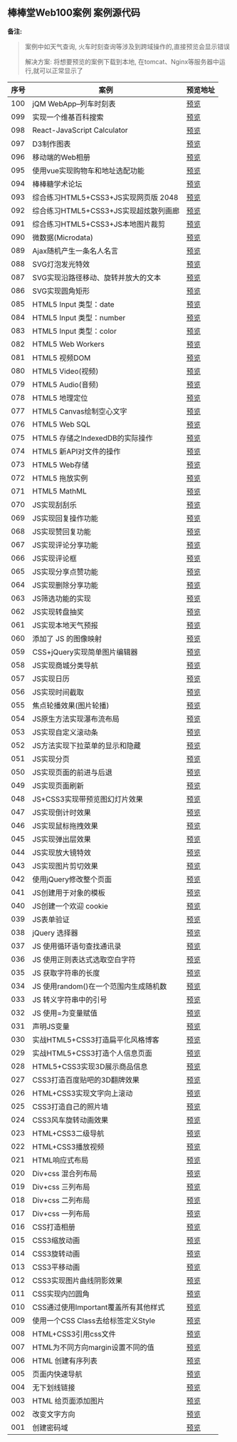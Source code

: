 ## 棒棒堂Web100案例 案例源代码
**备注:** 
>案例中如天气查询, 火车时刻查询等涉及到跨域操作的,直接预览会显示错误
>
>解决方案: 将想要预览的案例下载到本地, 在tomcat、Nginx等服务器中运行,就可以正常显示了

|序号|案例|预览地址|
|-|-|-|
| 100 | jQM WebApp–列车时刻表 | [预览](https://yexiaomo.github.io/Web-/Web前端开发100例/100-jQM%20WebApp–列车时刻表/index.html)|
| 099 | 实现一个维基百科搜索 | [预览](https://yexiaomo.github.io/Web-/Web前端开发100例/099-实现一个维基百科搜索/index.html)|
| 098 | React-JavaScript Calculator | [预览](https://yexiaomo.github.io/Web-/Web前端开发100例/098-React-JavaScript%20Calculator/index.html)|
| 097 | D3制作图表 | [预览](https://yexiaomo.github.io/Web-/Web前端开发100例/097-D3制作图表/index.html)|
| 096 | 移动端的Web相册 | [预览](https://yexiaomo.github.io/Web-/Web前端开发100例/096-移动端的Web相册/index.html)|
| 095 | 使用vue实现购物车和地址选配功能 | [预览](https://yexiaomo.github.io/Web-/Web前端开发100例/095-使用vue实现购物车和地址选配功能/index.html)|
| 094 | 棒棒糖学术论坛 | [预览](https://yexiaomo.github.io/Web-/Web前端开发100例/094-棒棒糖学术论坛/index.html)|
| 093 | 综合练习HTML5+CSS3+JS实现网页版 2048 | [预览](https://yexiaomo.github.io/Web-/Web前端开发100例/093-综合练习HTML5+CSS3+JS实现网页版%202048/index.html)|
| 092 | 综合练习HTML5+CSS3+JS实现超炫散列画廊 | [预览](https://yexiaomo.github.io/Web-/Web前端开发100例/092-综合练习HTML5+CSS3+JS实现超炫散列画廊/index.html)|
| 091 | 综合练习HTML5+CSS3+JS本地图片裁剪 | [预览](https://yexiaomo.github.io/Web-/Web前端开发100例/091-综合练习HTML5+CSS3+JS本地图片裁剪/index.html)|
| 090 | 微数据(Microdata) | [预览](https://yexiaomo.github.io/Web-/Web前端开发100例/090-微数据(Microdata)/index.html)|
| 089 | Ajax随机产生一条名人名言 | [预览](https://yexiaomo.github.io/Web-/Web前端开发100例/089-Ajax随机产生一条名人名言/index.html)|
| 088 | SVG灯泡发光特效 | [预览](https://yexiaomo.github.io/Web-/Web前端开发100例/088-SVG灯泡发光特效/index.html)|
| 087 | SVG实现沿路径移动、旋转并放大的文本 | [预览](https://yexiaomo.github.io/Web-/Web前端开发100例/087-SVG实现沿路径移动、旋转并放大的文本/index.html)|
| 086 | SVG实现圆角矩形 | [预览](https://yexiaomo.github.io/Web-/Web前端开发100例/086-SVG实现圆角矩形/index.html)|
| 085 | HTML5 Input 类型：date | [预览](https://yexiaomo.github.io/Web-/Web前端开发100例/085-HTML5%20Input%20类型：date/index.html)|
| 084 | HTML5 Input 类型：number | [预览](https://yexiaomo.github.io/Web-/Web前端开发100例/084-HTML5%20Input%20类型：number/index.html)|
| 083 | HTML5 Input 类型：color | [预览](https://yexiaomo.github.io/Web-/Web前端开发100例/083-HTML5%20Input%20类型：color/index.html)|
| 082 | HTML5 Web Workers | [预览](https://yexiaomo.github.io/Web-/Web前端开发100例/082-HTML5%20Web%20Workers/index.html)|
| 081 | HTML5 视频DOM | [预览](https://yexiaomo.github.io/Web-/Web前端开发100例/081-HTML5%20视频DOM/index.html)|
| 080 | HTML5 Video(视频) | [预览](https://yexiaomo.github.io/Web-/Web前端开发100例/080-HTML5%20Video%28视频%29/index.html)|
| 079 | HTML5 Audio(音频) | [预览](https://yexiaomo.github.io/Web-/Web前端开发100例/079-HTML5%20Audio%28音频%29/index.html)|
| 078 | HTML5 地理定位 | [预览](https://yexiaomo.github.io/Web-/Web前端开发100例/078-HTML5%20地理定位/index.html)|
| 077 | HTML5 Canvas绘制空心文字 | [预览](https://yexiaomo.github.io/Web-/Web前端开发100例/077-HTML5%20Canvas绘制空心文字/index.html)|
| 076 | HTML5 Web SQL | [预览](https://yexiaomo.github.io/Web-/Web前端开发100例/076-HTML5%20Web%20SQL/index.html)|
| 075 | HTML5 存储之IndexedDB的实际操作 | [预览](https://yexiaomo.github.io/Web-/Web前端开发100例/075-HTML5%20存储之IndexedDB的实际操作/index.html)|
| 074 | HTML5 新API对文件的操作 | [预览](https://yexiaomo.github.io/Web-/Web前端开发100例/074-HTML5%20新API对文件的操作/index.html)|
| 073 | HTML5 Web存储 | [预览](https://yexiaomo.github.io/Web-/Web前端开发100例/073-HTML5%20Web存储/index.html)|
| 072 | HTML5 拖放实例 | [预览](https://yexiaomo.github.io/Web-/Web前端开发100例/072-HTML5%20拖放实例/index.html)|
| 071 | HTML5 MathML | [预览](https://yexiaomo.github.io/Web-/Web前端开发100例/071-HTML5%20MathML/index.html)|
| 070 | JS实现刮刮乐 | [预览](https://yexiaomo.github.io/Web-/Web前端开发100例/070-JS实现刮刮乐/index.html)|
| 069 | JS实现回复操作功能 | [预览](https://yexiaomo.github.io/Web-/Web前端开发100例/069-JS实现回复操作功能/index.html)|
| 068 | JS实现赞回复功能 | [预览](https://yexiaomo.github.io/Web-/Web前端开发100例/068-JS实现赞回复功能/index.html)|
| 067 | JS实现评论分享功能 | [预览](https://yexiaomo.github.io/Web-/Web前端开发100例/067-JS实现评论分享功能/index.html)|
| 066 | JS实现评论框 | [预览](https://yexiaomo.github.io/Web-/Web前端开发100例/066-JS实现评论框/index.html)|
| 065 | JS实现分享点赞功能 | [预览](https://yexiaomo.github.io/Web-/Web前端开发100例/065-JS实现分享点赞功能/index.html)|
| 064 | JS实现删除分享功能 | [预览](https://yexiaomo.github.io/Web-/Web前端开发100例/064-JS实现删除分享功能/index.html)|
| 063 | JS筛选功能的实现 | [预览](https://yexiaomo.github.io/Web-/Web前端开发100例/063-JS筛选功能的实现/index.html)|
| 062 | JS实现转盘抽奖 | [预览](https://yexiaomo.github.io/Web-/Web前端开发100例/062-JS实现转盘抽奖/index.html)|
| 061 | JS实现本地天气预报 | [预览](https://yexiaomo.github.io/Web-/Web前端开发100例/061-JS实现本地天气预报/index.html)|
| 060 | 添加了 JS 的图像映射 | [预览](https://yexiaomo.github.io/Web-/Web前端开发100例/060-添加了%20JS%20的图像映射/index.html)|
| 059 | CSS+jQuery实现简单图片编辑器 | [预览](https://yexiaomo.github.io/Web-/Web前端开发100例/059-CSS+jQuery实现简单图片编辑器/index.html)|
| 058 | JS实现商城分类导航 | [预览](https://yexiaomo.github.io/Web-/Web前端开发100例/058-JS实现商城分类导航/index.html)|
| 057 | JS实现日历 | [预览](https://yexiaomo.github.io/Web-/Web前端开发100例/057-JS实现日历/index.html)|
| 056 | JS实现时间截取 | [预览](https://yexiaomo.github.io/Web-/Web前端开发100例/056-JS实现时间截取/index.html)|
| 055 | 焦点轮播效果(图片轮播) | [预览](https://yexiaomo.github.io/Web-/Web前端开发100例/055-焦点轮播效果%28图片轮播%29/index.html)|
| 054 | JS原生方法实现瀑布流布局 | [预览](https://yexiaomo.github.io/Web-/Web前端开发100例/054-JS原生方法实现瀑布流布局/index.html)|
| 053 | JS实现自定义滚动条 | [预览](https://yexiaomo.github.io/Web-/Web前端开发100例/053-JS实现自定义滚动条/index.html)|
| 052 | JS方法实现下拉菜单的显示和隐藏 | [预览](https://yexiaomo.github.io/Web-/Web前端开发100例/052-JS方法实现下拉菜单的显示和隐藏/index.html)|
| 051 | JS实现分页 | [预览](https://yexiaomo.github.io/Web-/Web前端开发100例/051-JS实现分页/index.html)|
| 050 | JS实现页面的前进与后退 | [预览](https://yexiaomo.github.io/Web-/Web前端开发100例/050-JS实现页面的前进与后退/index.html)|
| 049 | JS实现页面刷新 | [预览](https://yexiaomo.github.io/Web-/Web前端开发100例/049-JS实现页面刷新/index.html)|
| 048 | JS+CSS3实现带预览图幻灯片效果 | [预览](https://yexiaomo.github.io/Web-/Web前端开发100例/048-JS+CSS3实现带预览图幻灯片效果/index.html)|
| 047 | JS实现倒计时效果 | [预览](https://yexiaomo.github.io/Web-/Web前端开发100例/047-JS实现倒计时效果/index.html)|
| 046 | JS实现鼠标拖拽效果 | [预览](https://yexiaomo.github.io/Web-/Web前端开发100例/046-JS实现鼠标拖拽效果/index.html)|
| 045 | JS实现弹出层效果 | [预览](https://yexiaomo.github.io/Web-/Web前端开发100例/045-JS实现弹出层效果/index.html)|
| 044 | JS实现放大镜特效 | [预览](https://yexiaomo.github.io/Web-/Web前端开发100例/044-JS实现放大镜特效/index.html)|
| 043 | JS实现图片剪切效果 | [预览](https://yexiaomo.github.io/Web-/Web前端开发100例/043-JS实现图片剪切效果/index.html)|
| 042 | 使用jQuery修改整个页面 | [预览](https://yexiaomo.github.io/Web-/Web前端开发100例/042-使用jQuery修改整个页面/index.html)|
| 041 | JS创建用于对象的模板 | [预览](https://yexiaomo.github.io/Web-/Web前端开发100例/041-JS创建用于对象的模板/index.html)|
| 040 | JS创建一个欢迎 cookie | [预览](https://yexiaomo.github.io/Web-/Web前端开发100例/040-JS创建一个欢迎%20cookie/index.html)|
| 039 | JS表单验证 | [预览](https://yexiaomo.github.io/Web-/Web前端开发100例/039-JS表单验证/index.html)|
| 038 | jQuery 选择器 | [预览](https://yexiaomo.github.io/Web-/Web前端开发100例/038-jQuery%20选择器/index.html)|
| 037 | JS 使用循环语句查找通讯录 | [预览](https://yexiaomo.github.io/Web-/Web前端开发100例/037-JS%20使用循环语句查找通讯录/index.html)|
| 036 | JS 使用正则表达式选取空白字符 | [预览](https://yexiaomo.github.io/Web-/Web前端开发100例/036-JS%20使用正则表达式选取空白字符/index.html)|
| 035 | JS 获取字符串的长度 | [预览](https://yexiaomo.github.io/Web-/Web前端开发100例/035-JS%20获取字符串的长度/index.html)|
| 034 | JS 使用random()在一个范围内生成随机数 | [预览](https://yexiaomo.github.io/Web-/Web前端开发100例/034-JS%20使用random%28%29在一个范围内生成随机数/index.html)|
| 033 | JS 转义字符串中的引号 | [预览](https://yexiaomo.github.io/Web-/Web前端开发100例/033-JS%20转义字符串中的引号/index.html)|
| 032 | JS 使用=为变量赋值 | [预览](https://yexiaomo.github.io/Web-/Web前端开发100例/032-JS%20使用=为变量赋值/index.html)|
| 031 | 声明JS变量 | [预览](https://yexiaomo.github.io/Web-/Web前端开发100例/031-声明JS变量/index.html)|
| 030 | 实战HTML5+CSS3打造扁平化风格博客 | [预览](https://yexiaomo.github.io/Web-/Web前端开发100例/030-实战HTML5+CSS3打造扁平化风格博客/index.html)|
| 029 | 实战HTML5+CSS3打造个人信息页面 | [预览](https://yexiaomo.github.io/Web-/Web前端开发100例/029-实战HTML5+CSS3打造个人信息页面/index.html)|
| 028 | HTML5+CSS3实现3D展示商品信息 | [预览](https://yexiaomo.github.io/Web-/Web前端开发100例/028-HTML5+CSS3实现3D展示商品信息/index.html)|
| 027 | CSS3打造百度贴吧的3D翻牌效果 | [预览](https://yexiaomo.github.io/Web-/Web前端开发100例/027-CSS3打造百度贴吧的3D翻牌效果/index.html)|
| 026 | HTML+CSS3实现文字向上滚动 | [预览](https://yexiaomo.github.io/Web-/Web前端开发100例/026-HTML+CSS3实现文字向上滚动/index.html)|
| 025 | CSS3打造自己的照片墙 | [预览](https://yexiaomo.github.io/Web-/Web前端开发100例/025-CSS3打造自己的照片墙/index.html)|
| 024 | CSS3风车旋转动画效果 | [预览](https://yexiaomo.github.io/Web-/Web前端开发100例/024-CSS3风车旋转动画效果/index.html)|
| 023 | HTML+CSS3二级导航 | [预览](https://yexiaomo.github.io/Web-/Web前端开发100例/023-HTML+CSS3二级导航/index.html)|
| 022 | HTML+CSS3播放视频 | [预览](https://yexiaomo.github.io/Web-/Web前端开发100例/022-HTML+CSS3播放视频/index.html)|
| 021 | HTML响应式布局 | [预览](https://yexiaomo.github.io/Web-/Web前端开发100例/021-HTML响应式布局/index.html)|
| 020 | Div+css 混合列布局 | [预览](https://yexiaomo.github.io/Web-/Web前端开发100例/020-Div+css%20混合列布局/index.html)|
| 019 | Div+css 三列布局 | [预览](https://yexiaomo.github.io/Web-/Web前端开发100例/019-Div+css%20三列布局/index.html)|
| 018 | Div+css 二列布局 | [预览](https://yexiaomo.github.io/Web-/Web前端开发100例/018-Div+css%20二列布局/index.html)|
| 017 | Div+css 一列布局 | [预览](https://yexiaomo.github.io/Web-/Web前端开发100例/017-Div+css%20一列布局/index.html)|
| 016 | CSS打造相册 | [预览](https://yexiaomo.github.io/Web-/Web前端开发100例/016-CSS打造相册/index.html)|
| 015 | CSS3缩放动画 | [预览](https://yexiaomo.github.io/Web-/Web前端开发100例/015-CSS3缩放动画/index.html)|
| 014 | CSS3旋转动画 | [预览](https://yexiaomo.github.io/Web-/Web前端开发100例/014-CSS3旋转动画/index.html)|
| 013 | CSS3平移动画 | [预览](https://yexiaomo.github.io/Web-/Web前端开发100例/013-CSS3平移动画/index.html)|
| 012 | CSS3实现图片曲线阴影效果 | [预览](https://yexiaomo.github.io/Web-/Web前端开发100例/012-CSS3实现图片曲线阴影效果/index.html)|
| 011 | CSS实现内凹圆角 | [预览](https://yexiaomo.github.io/Web-/Web前端开发100例/011-CSS实现内凹圆角/index.html)|
| 010 | CSS通过使用Important覆盖所有其他样式 | [预览](https://yexiaomo.github.io/Web-/Web前端开发100例/010-CSS通过使用Important覆盖所有其他样式/index.html)|
| 009 | 使用一个CSS Class去给标签定义Style | [预览](https://yexiaomo.github.io/Web-/Web前端开发100例/009-使用一个CSS%20Class去给标签定义Style/index.html)|
| 008 | HTML+CSS3引用css文件 | [预览](https://yexiaomo.github.io/Web-/Web前端开发100例/008-HTML+CSS3引用css文件/index.html)|
| 007 | HTML为不同方向margin设置不同的值 | [预览](https://yexiaomo.github.io/Web-/Web前端开发100例/007-HTML为不同方向margin设置不同的值/index.html)|
| 006 | HTML 创建有序列表 | [预览](https://yexiaomo.github.io/Web-/Web前端开发100例/006-HTML%20创建有序列表/index.html)|
| 005 | 页面内快速导航 | [预览](https://yexiaomo.github.io/Web-/Web前端开发100例/005-页面内快速导航/index.html)|
| 004 | 无下划线链接 | [预览](https://yexiaomo.github.io/Web-/Web前端开发100例/004-无下划线链接/index.html)|
| 003 | HTML 给页面添加图片 | [预览](https://yexiaomo.github.io/Web-/Web前端开发100例/003-HTML%20给页面添加图片/index.html)|
| 002 | 改变文字方向 | [预览](https://yexiaomo.github.io/Web-/Web前端开发100例/002-改变文字方向/index.html)|
| 001 | 创建密码域 | [预览](https://yexiaomo.github.io/Web-/Web前端开发100例/001-创建密码域/index.html)|
